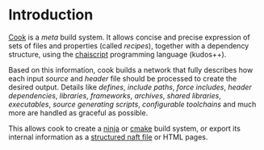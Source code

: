 # Introduction

[Cook](https://github.com/decode-it/cook) is a _meta_ build system. It allows concise and precise expression of sets of files and properties (called _recipes_), together with a dependency structure, using the [chaiscript](https://chaiscript.com) programming language (kudos++). 

Based on this information, cook builds a network that fully describes how each input _source_ and _header_ file should be processed to create the desired output. Details like _defines_, _include paths_, _force includes_, _header dependencies_, _libraries_, _frameworks_, _archives_, _shared libraries_, _executables_, _source generating scripts_, _configurable toolchains_ and much more are handled as graceful as possible.
      
This allows cook to create a [ninja](https://ninja-build.org) or [cmake](https://cmake.org) build system, or export its internal information as a [structured naft file](https://github.com/gfannes/gubg.io/blob/master/src/gubg/parser/naft/spec.md) or HTML pages.
